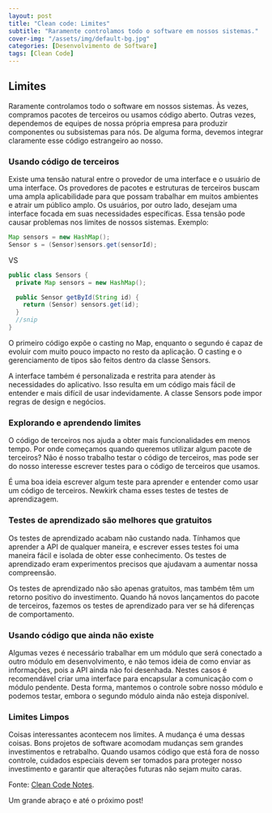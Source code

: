```yaml
---
layout: post
title: "Clean code: Limites"
subtitle: "Raramente controlamos todo o software em nossos sistemas."
cover-img: "/assets/img/default-bg.jpg"
categories: [Desenvolvimento de Software]
tags: [Clean Code]
---
```


## Limites

Raramente controlamos todo o software em nossos sistemas. Às vezes, compramos pacotes de terceiros ou usamos código aberto. Outras vezes, dependemos de equipes de nossa própria empresa para produzir componentes ou subsistemas para nós. De alguma forma, devemos integrar claramente esse código estrangeiro ao nosso.

### Usando código de terceiros

Existe uma tensão natural entre o provedor de uma interface e o usuário de uma interface. Os provedores de pacotes e estruturas de terceiros buscam uma ampla aplicabilidade para que possam trabalhar em muitos ambientes e atrair um público amplo. Os usuários, por outro lado, desejam uma interface focada em suas necessidades específicas. Essa tensão pode causar problemas nos limites de nossos sistemas. Exemplo:

```java
Map sensors = new HashMap();
Sensor s = (Sensor)sensors.get(sensorId);
```

VS

```java
public class Sensors {
  private Map sensors = new HashMap();

  public Sensor getById(String id) {
    return (Sensor) sensors.get(id);
  }
  //snip
}
```

O primeiro código expõe o casting no Map, enquanto o segundo é capaz de evoluir com muito pouco impacto no resto da aplicação. O casting e o gerenciamento de tipos são feitos dentro da classe Sensors.

A interface também é personalizada e restrita para atender às necessidades do aplicativo. Isso resulta em um código mais fácil de entender e mais difícil de usar indevidamente. A classe Sensors pode impor regras de design e negócios.

### Explorando e aprendendo limites

O código de terceiros nos ajuda a obter mais funcionalidades em menos tempo. Por onde começamos quando queremos utilizar algum pacote de terceiros? Não é nosso trabalho testar o código de terceiros, mas pode ser do nosso interesse escrever testes para o código de terceiros que usamos.

É uma boa ideia escrever algum teste para aprender e entender como usar um código de terceiros. Newkirk chama esses testes de testes de aprendizagem.

### Testes de aprendizado são melhores que gratuitos

Os testes de aprendizado acabam não custando nada. Tínhamos que aprender a API de qualquer maneira, e escrever esses testes foi uma maneira fácil e isolada de obter esse conhecimento. Os testes de aprendizado eram experimentos precisos que ajudavam a aumentar nossa compreensão.

Os testes de aprendizado não são apenas gratuitos, mas também têm um retorno positivo do investimento. Quando há novos lançamentos do pacote de terceiros, fazemos os testes de aprendizado para ver se há diferenças de comportamento.

### Usando código que ainda não existe

Algumas vezes é necessário trabalhar em um módulo que será conectado a outro módulo em desenvolvimento, e não temos ideia de como enviar as informações, pois a API ainda não foi desenhada. Nestes casos é recomendável criar uma interface para encapsular a comunicação com o módulo pendente. Desta forma, mantemos o controle sobre nosso módulo e podemos testar, embora o segundo módulo ainda não esteja disponível.

### Limites Limpos

Coisas interessantes acontecem nos limites. A mudança é uma dessas coisas. Bons projetos de software acomodam mudanças sem grandes investimentos e retrabalho. Quando usamos código que está fora de nosso controle, cuidados especiais devem ser tomados para proteger nosso investimento e garantir que alterações futuras não sejam muito caras.

Fonte:
<a href="https://github.com/JuanCrg90/Clean-Code-Notes" target="\_blank">Clean Code Notes</a>.

Um grande abraço e até o próximo post!

